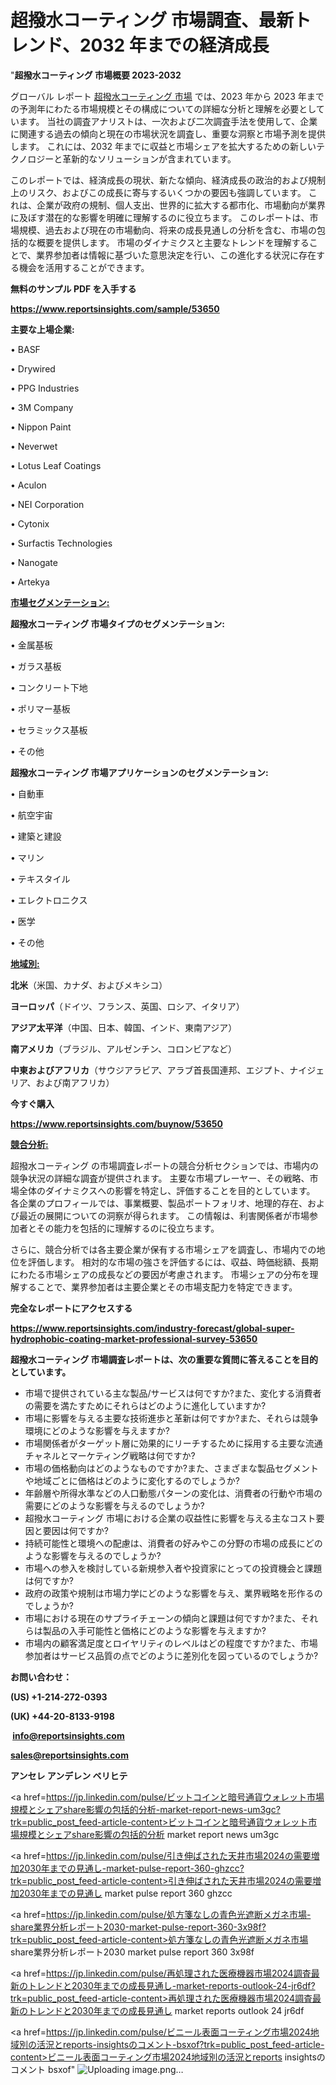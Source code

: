 # 超撥水コーティング 市場調査、最新トレンド、2032 年までの経済成長

"<strong>超撥水コーティング 市場概要 2023-2032</strong>

グローバル レポート <a href=https://www.reportsinsights.com/sample/53650>超撥水コーティング 市場</a> では、2023 年から 2023 年までの予測年にわたる市場規模とその構成についての詳細な分析と理解を必要としています。 当社の調査アナリストは、一次および二次調査手法を使用して、企業に関連する過去の傾向と現在の市場状況を調査し、重要な洞察と市場予測を提供します。 これには、2032 年までに収益と市場シェアを拡大​​するための新しいテクノロジーと革新的なソリューションが含まれています。

このレポートでは、経済成長の現状、新たな傾向、経済成長の政治的および規制上のリスク、およびこの成長に寄与するいくつかの要因も強調しています。 これは、企業が政府の規制、個人支出、世界的に拡大する都市化、市場動向が業界に及ぼす潜在的な影響を明確に理解するのに役立ちます。 このレポートは、市場規模、過去および現在の市場動向、将来の成長見通しの分析を含む、市場の包括的な概要を提供します。 市場のダイナミクスと主要なトレンドを理解することで、業界参加者は情報に基づいた意思決定を行い、この進化する状況に存在する機会を活用することができます。

<strong><b>無料のサンプル PDF を入手する</b></strong>

<a href=https://www.reportsinsights.com/sample/53650><strong><u>https://www.reportsinsights.com/sample/53650</u></strong></a>

<strong>主要な上場企業:</strong>

• BASF

• Drywired

• PPG Industries

• 3M Company

• Nippon Paint

• Neverwet

• Lotus Leaf Coatings

• Aculon

• NEI Corporation

• Cytonix

• Surfactis Technologies

• Nanogate

• Artekya

<strong><u>市場セグメンテーション</u></strong><strong><u>:</u></strong>

<strong>超撥水コーティング 市場タイプのセグメンテーション:</strong>

• 金属基板

• ガラス基板

• コンクリート下地

• ポリマー基板

• セラミックス基板

• その他

<strong>超撥水コーティング 市場アプリケーションのセグメンテーション:</strong>

• 自動車

• 航空宇宙

• 建築と建設

• マリン

• テキスタイル

• エレクトロニクス

• 医学

• その他

<strong><u>地域別</u></strong><strong><u>:</u></strong>

<strong>北米</strong>（米国、カナダ、およびメキシコ）

<strong>ヨーロッパ</strong>（ドイツ、フランス、英国、ロシア、イタリア）

<strong>アジア太平洋</strong>（中国、日本、韓国、インド、東南アジア）

<strong>南アメリカ</strong>（ブラジル、アルゼンチン、コロンビアなど）

<strong>中東およびアフリカ</strong>（サウジアラビア、アラブ首長国連邦、エジプト、ナイジェリア、および南アフリカ）

<strong>今すぐ購入</strong>

<a href=https://www.reportsinsights.com/buynow/53650><strong><u>https://www.reportsinsights.com/buynow/53650</u></strong></a>

<strong><u>競合分析:</u></strong>

超撥水コーティング の市場調査レポートの競合分析セクションでは、市場内の競争状況の詳細な調査が提供されます。 主要な市場プレーヤー、その戦略、市場全体のダイナミクスへの影響を特定し、評価することを目的としています。 各企業のプロフィールでは、事業概要、製品ポートフォリオ、地理的存在、および最近の展開についての洞察が得られます。 この情報は、利害関係者が市場参加者とその能力を包括的に理解するのに役立ちます。

さらに、競合分析では各主要企業が保有する市場シェアを調査し、市場内での地位を評価します。 相対的な市場の強さを評価するには、収益、時価総額、長期にわたる市場シェアの成長などの要因が考慮されます。 市場シェアの分布を理解することで、業界参加者は主要企業とその市場支配力を特定できます。

<strong>完全なレポートにアクセスする</strong>

<a href=https://www.reportsinsights.com/industry-forecast/global-super-hydrophobic-coating-market-professional-survey-53650><strong><u><b>https://www.reportsinsights.com/industry-forecast/global-super-hydrophobic-coating-market-professional-survey-53650</b></u></strong></a>

<strong><b>超撥水コーティング 市場調査レポートは、次の重要な質問に答えることを目的としています。</b></strong>
<ul>
  <li>市場で提供されている主な製品/サービスは何ですか?また、変化する消費者の需要を満たすためにそれらはどのように進化していますか?</li>
  <li>市場に影響を与える主要な技術進歩と革新は何ですか?また、それらは競争環境にどのような影響を与えますか?</li>
  <li>市場関係者がターゲット層に効果的にリーチするために採用する主要な流通チャネルとマーケティング戦略は何ですか?</li>
  <li>市場の価格動向はどのようなものですか?また、さまざまな製品セグメントや地域ごとに価格はどのように変化するのでしょうか?</li>
  <li>年齢層や所得水準などの人口動態パターンの変化は、消費者の行動や市場の需要にどのような影響を与えるのでしょうか?</li>
  <li>超撥水コーティング 市場における企業の収益性に影響を与える主なコスト要因と要因は何ですか?</li>
  <li>持続可能性と環境への配慮は、消費者の好みやこの分野の市場の成長にどのような影響を与えるのでしょうか?</li>
  <li>市場への参入を検討している新規参入者や投資家にとっての投資機会と課題は何ですか?</li>
  <li>政府の政策や規制は市場力学にどのような影響を与え、業界戦略を形作るのでしょうか?</li>
  <li>市場における現在のサプライチェーンの傾向と課題は何ですか?また、それらは製品の入手可能性と価格にどのような影響を与えますか?</li>
  <li>市場内の顧客満足度とロイヤリティのレベルはどの程度ですか?また、市場参加者はサービス品質の点でどのように差別化を図っているのでしょうか?</li>
</ul>
<strong>お問い合わせ：</strong>

<strong>(US) +1-214-272-0393</strong>

<strong>(UK) +44-20-8133-9198</strong>

<strong> </strong><a href=info@reportsinsights.com><strong><u>info@reportsinsights.com</u></strong></a>

<a href=sales@reportsinsights.com><strong><u>sales@reportsinsights.com</u></strong></a>

<strong>アンセレ アンデレン ベリヒテ</strong>

<a href=https://jp.linkedin.com/pulse/ビットコインと暗号通貨ウォレット市場規模とシェアshare影響の包括的分析-market-report-news-um3gc?trk=public_post_feed-article-content>ビットコインと暗号通貨ウォレット市場規模とシェアshare影響の包括的分析 market report news um3gc</a>

<a href=https://jp.linkedin.com/pulse/引き伸ばされた天井市場2024の需要増加2030年までの見通し-market-pulse-report-360-ghzcc?trk=public_post_feed-article-content>引き伸ばされた天井市場2024の需要増加2030年までの見通し market pulse report 360 ghzcc</a>

<a href=https://jp.linkedin.com/pulse/処方箋なしの青色光遮断メガネ市場-share業界分析レポート2030-market-pulse-report-360-3x98f?trk=public_post_feed-article-content>処方箋なしの青色光遮断メガネ市場 share業界分析レポート2030 market pulse report 360 3x98f</a>

<a href=https://jp.linkedin.com/pulse/再処理された医療機器市場2024調査最新のトレンドと2030年までの成長見通し-market-reports-outlook-24-jr6df?trk=public_post_feed-article-content>再処理された医療機器市場2024調査最新のトレンドと2030年までの成長見通し market reports outlook 24 jr6df</a>

<a href=https://jp.linkedin.com/pulse/ビニール表面コーティング市場2024地域別の活況とreports-insightsのコメント-bsxof?trk=public_post_feed-article-content>ビニール表面コーティング市場2024地域別の活況とreports insightsのコメント bsxof</a>"
![Uploading image.png…]()
